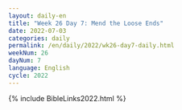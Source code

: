 ```yaml
---
layout: daily-en
title: "Week 26 Day 7: Mend the Loose Ends"
date: 2022-07-03
categories: daily
permalink: /en/daily/2022/wk26-day7-daily.html
weekNum: 26
dayNum: 7
language: English
cycle: 2022
---
```

{% include BibleLinks2022.html %} 
